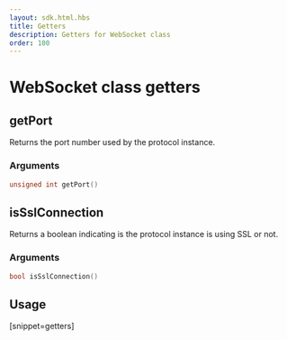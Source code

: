 ```yaml
---
layout: sdk.html.hbs
title: Getters
description: Getters for WebSocket class
order: 100
---
```


# WebSocket class getters

## getPort

Returns the port number used by the protocol instance.

### Arguments

```cpp
unsigned int getPort()
```

## isSslConnection

Returns a boolean indicating is the protocol instance is using SSL or not.

### Arguments

```cpp
bool isSslConnection()
```

## Usage

[snippet=getters]
